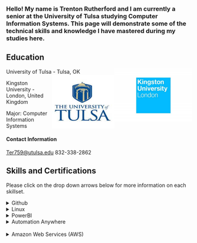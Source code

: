 






<h3>Hello! My name is Trenton Rutherford and I am currently a senior at the University of Tulsa studying Computer Information Systems. This page will demonstrate some of the technical skills and knowledge I have mastered during my studies here.</h3>





<h2> Education</h2>

University of Tulsa - Tulsa, OK    <img src="kingston logo.jpg" alt="kingston logo" align="right" height="145px" width="210px">    <img src="utulsa.jpg" alt="tulsa logo" align="right" height="145px" width="170px">

Kingston University - London, United Kingdom 


Major: Computer Information Systems 

#### Contact Information

Ter759@utulsa.edu
832-338-2862


## Skills and Certifications

Please click on the drop down arrows below for more information on each skillset.

<details>
<summary>Github</summary>
<br>
<span style="font-family:futura; font-size:1.5em;">Skills & Training</span>

Using Github, I was able to completed a few different courses such as First Day on Github and First Week on Github (pictured below). Both of these helped build a familarity with Github and understand how to create and manage pull requests, and how to create and host my own pages. 



<img src="First Day on GitHub.png" alt="Day 1">

<img src="First Week on Github.png" alt="Week 1">
<br/>

</details>

<details>
<summary>Linux</summary>
<br/> 
<span style="font-family:futura; font-size:1.5em;">Skills & Training</span>



 On LinuxAcademy, I completed the course LPI Linux Essentials. Through this course, I learned the basics of the Linux comamnd lines including beginner commands along with their respective parameters, commands to change directories and modify files, commands to view system information, and commands to view and alter users and groups along with permissions. 
 Also on Linux, I used Virtual Box and Ubuntu to create my own VPN using Algo VPN scripts. I followed a tuturoial provided by trailofbits on GitHub. Through the tutorial provided, I was able to deploy an Algo server, configure VPN clients, create/delete users, and set up a tunnel by using WireGaurd.
 Some of the main topics for this course include:
 <ul>
  <li>Major Open-Source Applications</li>
  <li>Open-Source Software and Licensing</li>
  <li>Command Line Basics</li>
  <li>Using Directories and Listing Files</li>
  <li>Creating, Moving, and Deleting Files</li>
  <li> Archiving Files on the Command Line</li>
  <li>Searching and Extracting Data from Files</li>
  <li>Choosing an Operating System</li>
  <li>Your Computer on the Network</li>
  <li>Basic Security and Identifying User Types</li>
  <li>Managing File Permissions and Ownership</li>
  <li>Special Directories and Files</li>

  <img src="Linux Certification.PNG" alt="confirm">
  
<br/>

    
</details>
  

<details>
<summary>PowerBI</summary>
<br/> 
<span style="font-family:futura; font-size:1.5em;">Skills & Training</span>


I was able to take an online course using edX called Analyzing and Visualizing Data with Power BI. It covered the topic list pictured below and taaught me how Power BI is used in the workplace and why it is such an important tool. I was able to figure out how to import data into Power BI and what the interface of the application looks like. After learning the basics, I was able to get in some real practice as well. The courses I completed are listed below. 
    
 <ul>
  <li>Managing Data Transformations on the PowerBI Desktop Application</li>
  <li>Desktop Modeling</li>
  <li>Data Visualizations</li>
  <li>Online PowerBI Service</li>
  <li>Excel Data Imports and Direct Connectivity</li>
</ul> 
<img src="Retail Analysis Screenshot.PNG" alt="Power BI Dashboard">
I also was able to do an analysis of my own called Retail Analysis and after going through all of the data provided, I came up with my own dashboard. Below is a link to a video that has a deeper explanaition for my Dashboard and why I did what I did. 
 <li> <a href="https://www.youtube.com/watch?v=SpcjCcQsoU4&t=2s">Dashboard Video </a>  </li>
<br/>



</details> 
  
<details><summary>Automation Anywhere</summary>
<br/> 
<span style="font-family:futura; font-size:1.5em;">Skills & Training</span>


<ul>
<li> For this task I was able to take a closer look at robotic proces automation. I was able to learn about the different types of bots out there and the different use cases for each. Some of the other topics covered FEasibility Aanalaysis, ROI Analysis, and Bot Development. I never realized how much work is put into figuring out the requirments and justifications of a bot before it can be worked on</li>
  </ul>
<img src="AA Applying Bots.PNG" alt="Applying bots">
<ul>
  <li> This course also covered Robotic Process Management. The focus on this was mainly what it was like to be in charge of an RPA project. It talked about how a manager should be preparing for and understanding the needs of the project. It is very important to full understand what is being built and why it is necessary before any development can start. </li>
 </ul>
<img src="AA Managing RPA Lifecycle.PNG" alt="AA Managing RPA">
</details>
<br/>

<details><summary>Amazon Web Services (AWS)</summary>
<br/> 
<span style="font-family:futura; font-size:1.5em;">Skills & Training</span>

 
 I completed the AWS Essentials course on Linux Academy as an introduction to core AWS services. I created and managed the security of my own AWS account using IAM and got exposure to many of the other features AWS has to offer such as bulk storage and object versioning/lifecycling in S3, SQL/non-SQL based database services in RDS and DynamoDB (respectively), and cloud computing instances with EC2. Through the training's use of an overarching example (referred to as "Project Omega"), I also understand how these services can be used in conjunction with one another to create solutions to a vast array of professional issues. Getting an understanding and familairity with AWS is really important because of how big it is and the fact that almost every big company is using it in one way or another.
 Here are the main topics covered in the course:    
 <ul>
  <li>Identity and Access Management (IAM)</li>
  <li>Virtual Private Cloud (VPC)</li>
  <li>Elastic Cloud Compute (EC2)</li>
  <li>Storage Services (S3)</li>
  <li>Databases</li>
  <li>Elastic Load Balancer (ELB)</li>
  <li>Auto Scaling</li>
  <li>Route 53</li>
  <li>Lambda</li>
  <li>General AWS Account Management</li>
</ul> 

<img src="AWSEssentials.PNG">
 
After completing the AWS Essentials course, I was able to do a few tutiorials that covered IPSec and Open VPN server builds on both Digital Ocean and AWS. 

<img src="AlgoVPN.PNG">
 <img src="AWS VPN.png">
 
<br/>

</details>


